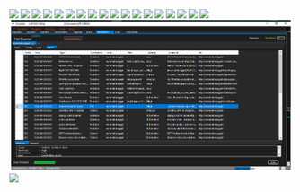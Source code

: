 <img src="https://github.com/YasserGersy/cazador_unr/blob/master/imgs/0.png" />
<img src="https://github.com/YasserGersy/cazador_unr/blob/master/imgs/FIleMiner.png" />
<img src="https://github.com/YasserGersy/cazador_unr/blob/master/imgs/Subscrabber.png" />
<img src="https://github.com/YasserGersy/cazador_unr/blob/master/imgs/dl0.png" />
<img src="https://github.com/YasserGersy/cazador_unr/blob/master/imgs/fm0.png" />
<img src="https://github.com/YasserGersy/cazador_unr/blob/master/imgs/fm1.png" />
<img src="https://github.com/YasserGersy/cazador_unr/blob/master/imgs/fm2.png" />
<img src="https://github.com/YasserGersy/cazador_unr/blob/master/imgs/fm3.png" />
<img src="https://github.com/YasserGersy/cazador_unr/blob/master/imgs/fm4.png" />
<img src="https://github.com/YasserGersy/cazador_unr/blob/master/imgs/httpserver0.png" />
<img src="https://github.com/YasserGersy/cazador_unr/blob/master/imgs/ipreverser0.png" />
<img src="https://github.com/YasserGersy/cazador_unr/blob/master/imgs/patterncreator0.png" />
<img src="https://github.com/YasserGersy/cazador_unr/blob/master/imgs/pinger0.png" />
<img src="https://github.com/YasserGersy/cazador_unr/blob/master/imgs/sitecategorizer0.png" />
<img src="https://github.com/YasserGersy/cazador_unr/blob/master/imgs/subbfcer0.png" />
<img src="https://github.com/YasserGersy/cazador_unr/blob/master/imgs/subresolver0.png" />
<img src="https://github.com/YasserGersy/cazador_unr/blob/master/imgs/tcpgrabber0.png" />
<img src="https://github.com/YasserGersy/cazador_unr/blob/master/imgs/tcplistener0.png" />
<img src="https://github.com/YasserGersy/cazador_unr/blob/master/imgs/scanner0.png" />
<img src="https://github.com/YasserGersy/cazador_unr/blob/master/imgs/exploiters0.png" />
